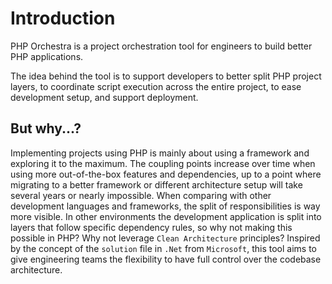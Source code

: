 # Introduction

PHP Orchestra is a project orchestration tool for engineers to build better PHP applications. 

The idea behind the tool is to support developers to better split PHP project layers, to coordinate script execution across the entire project, to ease development setup, and support deployment.

## But why...?

Implementing projects using PHP is mainly about using a framework and exploring it to the maximum. The coupling points increase over time when using more out-of-the-box features and dependencies, up to a point where migrating to a better framework or different architecture setup will take several years or nearly impossible.
When comparing with other development languages and frameworks, the split of responsibilities is way more visible. In other environments the development application is split into layers that follow specific dependency rules, so why not making this possible in PHP? Why not leverage `Clean Architecture` principles?
Inspired by the concept of the `solution` file in `.Net` from `Microsoft`, this tool aims to give engineering teams the flexibility to have full control over the codebase architecture.
